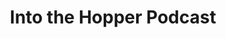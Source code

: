 ---
title: "Into the Hopper Podcast"
description: "An occasional podcast about machine learning, data science, software engineering, and more."
image: "images/podcast.png"
---